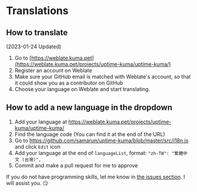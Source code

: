 # Translations

## How to translate

(2023-01-24 Updated)

1. Go to [https://weblate.kuma.pet](https://weblate.kuma.pet/projects/uptime-kuma/uptime-kuma/)
2. Register an account on Weblate
3. Make sure your GitHub email is matched with Weblate's account, so that it could show you as a contributor on GitHub
4. Choose your language on Weblate and start translating.

## How to add a new language in the dropdown

1. Add your language at https://weblate.kuma.pet/projects/uptime-kuma/uptime-kuma/
2. Find the language code (You can find it at the end of the URL)
3. Go to https://github.com/samarun/uptime-kuma/blob/master/src/i18n.js and click `Edit` icon
4. Add your language at the end of `languageList`, format: `"zh-TW": "繁體中文 (台灣)",`
5. Commit and make a pull request for me to approve

If you do not have programming skills, let me know in [the issues section](https://github.com/samarun/uptime-kuma/issues). I will assist you. 😏
